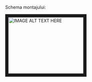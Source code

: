 

Schema montajului:

<a href="http://www.youtube.com/watch?feature=player_embedded&v=https://www.youtube.com/watch?v=VA6OY-tWPuI
" target="_blank"><img src="http://img.youtube.com/vi/https://www.youtube.com/watch?v=VA6OY-tWPuI/0.jpg" 
alt="IMAGE ALT TEXT HERE" width="240" height="180" border="10" /></a>  